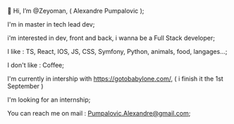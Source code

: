 👋 Hi, I’m @Zeyoman, ( Alexandre Pumpalovic );

I'm in master in tech lead dev;

<!---
Zeyoman/Zeyoman is a ✨ special ✨ repository because its `README.md` (this file) appears on your GitHub profile.
You can click the Preview link to take a look at your changes.
--->

i'm interested in dev, front and back, i wanna be a Full Stack developer;

I like : TS, React, IOS, JS, CSS, Symfony, Python, animals, food, langages...;

I don't like : Coffee;

I'm currently in intership with https://gotobabylone.com/, ( i finish it the 1st September )

I'm looking for an internship;

You can reach me on mail : Pumpalovic.Alexandre@gmail.com;

